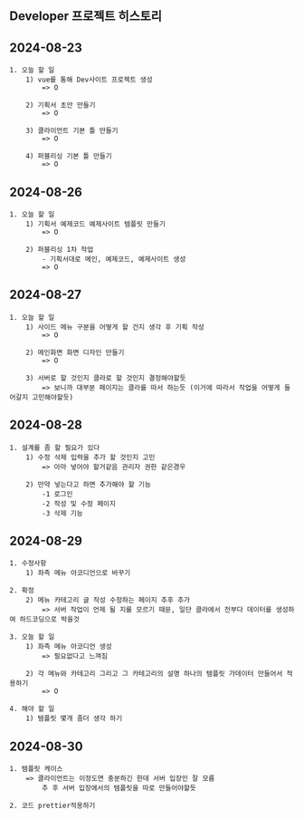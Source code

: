 ## Developer 프로젝트 히스토리

## 2024-08-23 
	1. 오늘 할 일 
		1) vue를 통해 Dev사이트 프로젝트 생성
			=> O
			
		2) 기획서 초안 만들기
			=> O
		
		3) 클라이언트 기본 틀 만들기
			=> O
		
		4) 퍼블리싱 기본 틀 만들기
			=> O

## 2024-08-26
	1. 오늘 할 일
		1) 기획서 예제코드 예제사이트 템플릿 만들기
			=> O
		
		2) 퍼블리싱 1차 작업
			- 기획서대로 메인, 예제코드, 예제사이트 생성
			=> O
			
			
## 2024-08-27
	1. 오늘 할 일
		1) 사이드 메뉴 구분을 어떻게 할 건지 생각 후 기획 작성
			=> O
			
		2) 메인화면 화면 디자인 만들기
			=> O
			
		3) 서버로 할 것인지 클라로 할 것인지 결정해야할듯
			=> 보니까 대부분 페이지는 클라를 따서 하는듯 (이거에 따라서 작업을 어떻게 들어갈지 고민해야할듯)


## 2024-08-28
	1. 설계를 좀 할 필요가 있다
		1) 수정 삭제 입력을 추가 할 것인지 고민
			=> 아마 넣어야 할거같음 관리자 권한 같은경우

		2) 만약 넣는다고 하면 추가해야 할 기능
			-1 로그인
			-2 작성 및 수정 페이지
			-3 삭제 기능 


## 2024-08-29
	1. 수정사항
		1) 좌측 메뉴 아코디언으로 바꾸기

	2. 확정
		2) 메뉴 카테고리 글 작성 수정하는 페이지 추후 추가
			=> 서버 작업이 언제 될 지를 모르기 때문, 일단 클라에서 전부다 데이터를 생성하여 하드코딩으로 박을것

	3. 오늘 할 일
		1) 좌측 메뉴 아코디언 생성 
			=> 필요없다고 느껴짐

		2) 각 메뉴와 카테고리 그리고 그 카테고리의 설명 하나의 템플릿 가데이터 만들어서 적용하기
			=> O

	4. 해야 할 일
		1) 템플릿 몇개 좀더 생각 하기


## 2024-08-30
	1. 템플릿 케이스
		=> 클라이언트는 이정도면 충분하긴 한데 서버 입장인 잘 모름
			추 후 서버 입장에서의 템플릿을 따로 만들어야할듯

	2. 코드 prettier적용하기